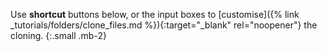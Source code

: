 Use __shortcut__ buttons below, or the input boxes to [customise]({% link _tutorials/folders/clone_files.md %}){:target="_blank" rel="noopener"} the cloning.
{:.small .mb-2}